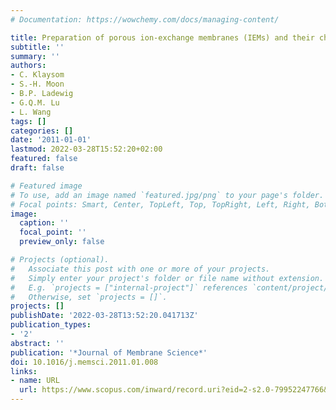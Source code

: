 ```yaml
---
# Documentation: https://wowchemy.com/docs/managing-content/

title: Preparation of porous ion-exchange membranes (IEMs) and their characterizations
subtitle: ''
summary: ''
authors:
- C. Klaysom
- S.-H. Moon
- B.P. Ladewig
- G.Q.M. Lu
- L. Wang
tags: []
categories: []
date: '2011-01-01'
lastmod: 2022-03-28T15:52:20+02:00
featured: false
draft: false

# Featured image
# To use, add an image named `featured.jpg/png` to your page's folder.
# Focal points: Smart, Center, TopLeft, Top, TopRight, Left, Right, BottomLeft, Bottom, BottomRight.
image:
  caption: ''
  focal_point: ''
  preview_only: false

# Projects (optional).
#   Associate this post with one or more of your projects.
#   Simply enter your project's folder or file name without extension.
#   E.g. `projects = ["internal-project"]` references `content/project/deep-learning/index.md`.
#   Otherwise, set `projects = []`.
projects: []
publishDate: '2022-03-28T13:52:20.041713Z'
publication_types:
- '2'
abstract: ''
publication: '*Journal of Membrane Science*'
doi: 10.1016/j.memsci.2011.01.008
links:
- name: URL
  url: https://www.scopus.com/inward/record.uri?eid=2-s2.0-79952247766&doi=10.1016%2fj.memsci.2011.01.008&partnerID=40&md5=28799edf75a7e23678513915f2f42a2d
---
```

